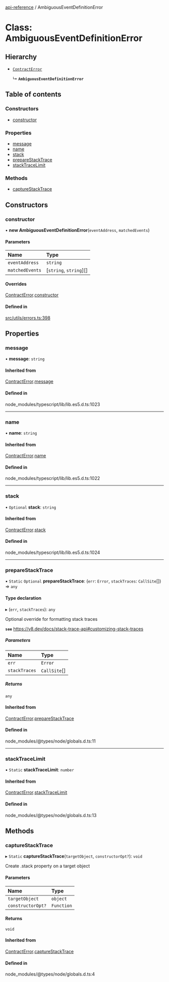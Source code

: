 [api-reference](../README.md) / AmbiguousEventDefinitionError

# Class: AmbiguousEventDefinitionError

## Hierarchy

- [`ContractError`](ContractError.md)

  ↳ **`AmbiguousEventDefinitionError`**

## Table of contents

### Constructors

- [constructor](AmbiguousEventDefinitionError.md#constructor)

### Properties

- [message](AmbiguousEventDefinitionError.md#message)
- [name](AmbiguousEventDefinitionError.md#name)
- [stack](AmbiguousEventDefinitionError.md#stack)
- [prepareStackTrace](AmbiguousEventDefinitionError.md#preparestacktrace)
- [stackTraceLimit](AmbiguousEventDefinitionError.md#stacktracelimit)

### Methods

- [captureStackTrace](AmbiguousEventDefinitionError.md#capturestacktrace)

## Constructors

### constructor

• **new AmbiguousEventDefinitionError**(`eventAddress`, `matchedEvents`)

#### Parameters

| Name | Type |
| :------ | :------ |
| `eventAddress` | `string` |
| `matchedEvents` | [`string`, `string`][] |

#### Overrides

[ContractError](ContractError.md).[constructor](ContractError.md#constructor)

#### Defined in

[src/utils/errors.ts:398](https://github.com/unicorndomaingr/aepp-sdk-js-ts/blob/e06cc9f0/src/utils/errors.ts#L398)

## Properties

### message

• **message**: `string`

#### Inherited from

[ContractError](ContractError.md).[message](ContractError.md#message)

#### Defined in

node_modules/typescript/lib/lib.es5.d.ts:1023

___

### name

• **name**: `string`

#### Inherited from

[ContractError](ContractError.md).[name](ContractError.md#name)

#### Defined in

node_modules/typescript/lib/lib.es5.d.ts:1022

___

### stack

• `Optional` **stack**: `string`

#### Inherited from

[ContractError](ContractError.md).[stack](ContractError.md#stack)

#### Defined in

node_modules/typescript/lib/lib.es5.d.ts:1024

___

### prepareStackTrace

▪ `Static` `Optional` **prepareStackTrace**: (`err`: `Error`, `stackTraces`: `CallSite`[]) => `any`

#### Type declaration

▸ (`err`, `stackTraces`): `any`

Optional override for formatting stack traces

**`see`** https://v8.dev/docs/stack-trace-api#customizing-stack-traces

##### Parameters

| Name | Type |
| :------ | :------ |
| `err` | `Error` |
| `stackTraces` | `CallSite`[] |

##### Returns

`any`

#### Inherited from

[ContractError](ContractError.md).[prepareStackTrace](ContractError.md#preparestacktrace)

#### Defined in

node_modules/@types/node/globals.d.ts:11

___

### stackTraceLimit

▪ `Static` **stackTraceLimit**: `number`

#### Inherited from

[ContractError](ContractError.md).[stackTraceLimit](ContractError.md#stacktracelimit)

#### Defined in

node_modules/@types/node/globals.d.ts:13

## Methods

### captureStackTrace

▸ `Static` **captureStackTrace**(`targetObject`, `constructorOpt?`): `void`

Create .stack property on a target object

#### Parameters

| Name | Type |
| :------ | :------ |
| `targetObject` | `object` |
| `constructorOpt?` | `Function` |

#### Returns

`void`

#### Inherited from

[ContractError](ContractError.md).[captureStackTrace](ContractError.md#capturestacktrace)

#### Defined in

node_modules/@types/node/globals.d.ts:4
